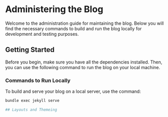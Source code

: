 # Administering the Blog

Welcome to the administration guide for maintaining the blog. Below you will find the necessary commands to build and run the blog locally for development and testing purposes.

## Getting Started

Before you begin, make sure you have all the dependencies installed. Then, you can use the following command to run the blog on your local machine.

### Commands to Run Locally

To build and serve your blog on a local server, use the command:

```bash
bundle exec jekyll serve

## Layouts and Themeing

